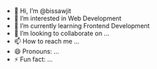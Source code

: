 - 👋 Hi, I’m @bissawjit
- 👀 I’m interested in Web Development
- 🌱 I’m currently learning Frontend Development
- 💞️ I’m looking to collaborate on ...
- 📫 How to reach me ...
- 😄 Pronouns: ...
- ⚡ Fun fact: ...

<!---
bissawjit18/bissawjit18 is a ✨ special ✨ repository because its `README.md` (this file) appears on your GitHub profile.
You can click the Preview link to take a look at your changes.
--->
